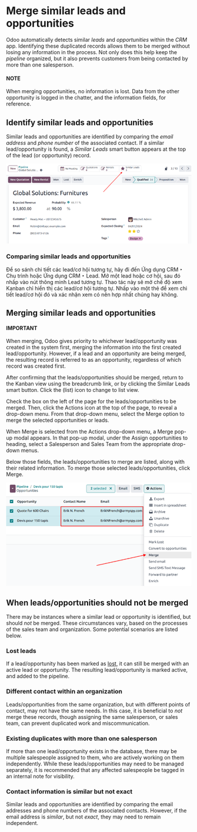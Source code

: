 # Merge similar leads and opportunities

Odoo automatically detects similar *leads* and *opportunities* within the *CRM* app. Identifying
these duplicated records allows them to be merged without losing any information in the process.
Not only does this help keep the *pipeline* organized, but it also prevents customers from being
contacted by more than one salesperson.

#### NOTE
When merging opportunities, no information is lost. Data from the other opportunity is logged in
the chatter, and the information fields, for reference.

## Identify similar leads and opportunities

Similar leads and opportunities are identified by comparing the *email address* and *phone number*
of the associated contact. If a similar lead/opportunity is found, a *Similar Leads* smart button
appears at the top of the lead (or opportunity) record.

![An opportunity record with emphasis on the Similar Leads smart button.](../../../../_images/similar-smart-button.png)

### Comparing similar leads and opportunities

Để so sánh chi tiết các lead/cơ hội tương tự, hãy đi đến Ứng dụng CRM ‣ Chu trình hoặc Ứng dụng CRM ‣ Lead. Mở một lead hoặc cơ hội, sau đó nhấp vào nút thông minh Lead tương tự. Thao tác này sẽ mở chế độ xem Kanban chỉ hiển thị các lead/cơ hội tương tự. Nhấp vào một thẻ để xem chi tiết lead/cơ hội đó và xác nhận xem có nên hợp nhất chúng hay không.

## Merging similar leads and opportunities

#### IMPORTANT
When merging, Odoo gives priority to whichever lead/opportunity was created in the system first,
merging the information into the first created lead/opportunity. However, if a lead and an
opportunity are being merged, the resulting record is referred to as an opportunity, regardless
of which record was created first.

After confirming that the leads/opportunities should be merged, return to the Kanban view using the
breadcrumb link, or by clicking the Similar Leads smart button. Click the
<i class="oi oi-view-list"></i> (list) icon to change to list view.

Check the box on the left of the page for the leads/opportunities to be merged. Then, click the
<i class="fa fa-cog"></i> Actions icon at the top of the page, to reveal a drop-down menu. From
that drop-down menu, select the Merge option to merge the selected opportunities or
leads.

When Merge is selected from the <i class="fa fa-cog"></i> Actions drop-down menu, a
Merge pop-up modal appears. In that pop-up modal, under the Assign
opportunities to heading, select a Salesperson and Sales Team from the
appropriate drop-down menus.

Below those fields, the leads/opportunities to merge are listed, along with their related
information. To merge those selected leads/opportunities, click Merge.

![List of similar leads and opportunities selected for merge in the CRM app.](../../../../_images/select-merge.png)

## When leads/opportunities should not be merged

There may be instances where a similar lead or opportunity is identified, but should *not* be
merged. These circumstances vary, based on the processes of the sales team and organization. Some
potential scenarios are listed below.

### Lost leads

If a lead/opportunity has been marked as [lost](lost_opportunities.md), it can still be merged
with an active lead or opportunity. The resulting lead/opportunity is marked active, and added to
the pipeline.

### Different contact within an organization

Leads/opportunities from the same organization, but with different points of contact, may not have
the same needs. In this case, it is beneficial to *not* merge these records, though assigning the
same salesperson, or sales team, can prevent duplicated work and miscommunication.

### Existing duplicates with more than one salesperson

If more than one lead/opportunity exists in the database, there may be multiple salespeople assigned
to them, who are actively working on them independently. While these leads/opportunities may need
to be managed separately, it is recommended that any affected salespeople be tagged in an internal
note for visibility.

### Contact information is similar but not exact

Similar leads and opportunities are identified by comparing the email addresses and phone numbers of
the associated contacts. However, if the email address is *similar*, but not *exact*, they may need
to remain independent.

